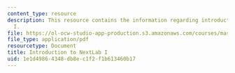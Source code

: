 ```yaml
---
content_type: resource
description: This resource contains the information regarding introduction to NextLab
  I.
file: https://ol-ocw-studio-app-production.s3.amazonaws.com/courses/mas-965-nextlab-i-designing-mobile-technologies-for-the-next-billion-users-fall-2008/1e1d49864348db8ec1f2f1b613460b17_MITMAS_965F08_Lec1_intro.pdf
file_type: application/pdf
resourcetype: Document
title: Introduction to NextLab I
uid: 1e1d4986-4348-db8e-c1f2-f1b613460b17
---
```


